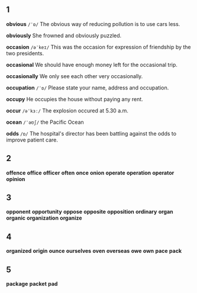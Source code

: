 ## 1
**obvious** 
`/ˈɒ/`
The obvious way of reducing pollution is to use cars less.

**obviously** 
She frowned and obviously puzzled.

**occasion** 
`/əˈkeɪ/`
This was the occasion for expression of friendship by the two presidents.

**occasional** 
We should have enough money left for the occasional trip.

**occasionally** 
We only see each other very occasionally.

**occupation** 
`/ˈɒ/`
Please state your name, address and occupation.

**occupy** 
He occupies the house without paying any rent.

**occur** 
`/əˈkɜː/`
The explosion occured at 5.30 a.m.

**ocean** 
`/ˈəʊʃ/`
the Pacific Ocean

**odds** 
`/ɒ/`
The hospital's director has been battling against the odds to improve patient care.

## 2
**offence** 
**office** 
**officer** 
**often** 
**once** 
**onion** 
**operate** 
**operation** 
**operator** 
**opinion** 

## 3
**opponent** 
**opportunity** 
**oppose** 
**opposite** 
**opposition** 
**ordinary** 
**organ** 
**organic** 
**organization** 
**organize** 

## 4
**organized** 
**origin** 
**ounce** 
**ourselves** 
**oven** 
**overseas** 
**owe** 
**own** 
**pace** 
**pack** 

## 5
**package** 
**packet** 
**pad** 